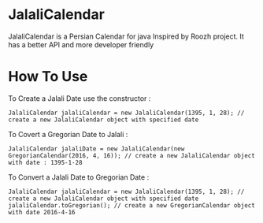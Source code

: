 # JalaliCalendar

JalaliCalendar is a Persian Calendar for java Inspired by Roozh project. It has a better API and more developer friendly

# How To Use

To Create a Jalali Date use the constructor :
    
    JalaliCalendar jalaliCalendar = new JalaliCalendar(1395, 1, 28); // create a new JalaliCalendar object with specified date

To Covert a Gregorian Date to Jalali :

    JalaliCalendar jalaliDate = new JalaliCalendar(new GregorianCalendar(2016, 4, 16)); // create a new JalaliCalendar object with date : 1395-1-28

To Convert a Jalali Date to Gregorian Date :

    JalaliCalendar jalaliCalendar = new JalaliCalendar(1395, 1, 28); // create a new JalaliCalendar object with specified date
    jalaliCalendar.toGregorian(); // create a new GregorianCalendar object with date 2016-4-16



